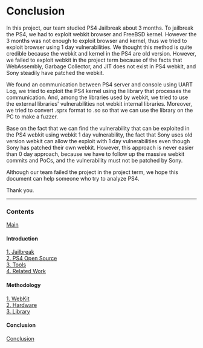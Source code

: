 # Conclusion
<!--
우리 팀원들은 BoB Project를 통해 약 3개월 간 PS4 Jailbreak를 탐구했다. Jailbreak를 하는 가장 기본적인 방법은 WebKit 브라우저와 FreeBSD 커널의 exploit을 통한 방법이다. 3개월이라는 단기간에 둘을 exploit하기 위하여 PS4에 존재하는 WebKit과 FreeBSD가 최신버전이 아니라는 것을 이용하여 패치되지 않은 1 day 취약점을 이용하여 exploit하는 방법론을 채택했다. 그러나, 브라우저 취약점과 exploit의 큰 부분을 차지하는 WebAssembly, Garbage Collector 및 JIT 모듈이 PS4 WebKit에서는 사용할 수 없다는 점, Sony에서 자체적으로 꾸준하게 패치한다는 점으로 인해 프로젝트 기간 내에 Exploit을 하는데 실패했다.<br>
-->
In this project, our team studied PS4 Jailbreak about 3 months. To jailbreak the PS4, we had to exploit webkit browser and FreeBSD kernel. However the 3 months was not enough to exploit browser and kernel, thus we tried to exploit browser using 1 day vulnerabilities. We thought this method is quite credible because the webkit and kernel in the PS4 are old version. However, we failed to exploit webkit in the project term because of the facts that WebAssembly, Garbage Collector, and JIT does not exist in PS4 webkit, and Sony steadily have patched the webkit.

<!--
UART Log를 통해 PS4 서버와 통신을 하여 env파일을 주기적으로 전달받는 것을 확인했고, 이를 이용하여 해당 부분을 처리하는 라이브러리의 취약점을 이용하여 PS4 커널 exploit을 시도했다. 그리고 WebKit에서 사용하는 모듈 중 WebKit 내부 모듈이 아닌, 외부 라이브러리를 끌어다쓰는 모듈의 취약점을 이용하려고 했다. 따라서 PS4 내부에있는 라이브러리 파일을 분석하는 것과 PC에서 해당 라이브러리 Fuzzer를 돌리기 위해 PS4의 라이브러리 포맷인 sprx를 PC에서 사용가능한 포맷인 so로 바꾸는 것을 시도했다.<br>
-->
We found an communication between PS4 server and console using UART Log, we tried to exploit the PS4 kernel using the library that processes the communication. And, among the libraries used by webkit, we tried to use the external libraries' vulnerabilities not webkit internal libraries. Moreover, we tried to convert .sprx format to .so so that we can use the library on the PC to make a fuzzer.

<!--
WebKit 1 day를 이용한 Jailbreak시도를 통해 PS4 WebKit에서 적용될 수 있는 취약점을 찾을 수 있었던 사실로 보았을 때, WebKit 최신버전을 사용하지 않고 구버전 WebKit을 Sony에서 자체적으로 패치해 나가는 것은, 패치가 되지 않은 1 day 취약점을 통한 공격이 가능하다는 것을 보여준다. 그러나, 방대한 양의 WebKit commit과 PoC들을 follow up해야하고, 취약점을 찾았다고 하더라도 해당 취약점이 Sony의 패치를 피해가야하는 위 접근법은 0 day를 이용한 접근법에 필적한 난이도를 가지는 것으로 여겨진다.<br>
-->
Base on the fact that we can find the vulnerability that can be exploited in the PS4 webkit using webkit 1 day vulnerability, the fact that Sony uses old version webkit can allow the exploit with 1 day vulnerabilities even though Sony has patched their own webkit. However, this approach is never easier than 0 day approach, because we have to follow up the massive webkit commits and PoCs, and the vulnerability must not be patched by Sony.

<!--
본 팀은 기간 내에 프로젝트 목표를 수행하는데 실패하였으나, 프로젝트의 진행 내용을 공유함으로써 이후 PS4를 분석하는 사람들에게 조금이나마 도움을 줄 수 있다는 사실에 의의를 두며 글을 마무리 짓는다.
-->
Although our team failed the project in the project term, we hope this document can help someone who try to analyze PS4.

Thank you.

---

### Contents <!-- omit in toc -->
[Main](https://github.com/Hacker-s-PlayStation/PlayStation4-Hacking-Guideline-ENG/blob/main/README.md)<br>

#### Introduction <!-- omit in toc -->
[1. Jailbreak](https://github.com/Hacker-s-PlayStation/PlayStation4-Hacking-Guideline-ENG/blob/main/1_introduction/Jailbreak.md)<br>
[2. PS4 Open Source](https://github.com/Hacker-s-PlayStation/PlayStation4-Hacking-Guideline-ENG/blob/main/1_introduction/PS4_Open_Source.md)<br>
[3. Tools](https://github.com/Hacker-s-PlayStation/PlayStation4-Hacking-Guideline-ENG/blob/main/1_introduction/Tools.md)<br>
[4. Related Work](https://github.com/Hacker-s-PlayStation/PlayStation4-Hacking-Guideline-ENG/blob/main/1_introduction/Related_Work.md)<br>

#### Methodology <!-- omit in toc -->
[1. WebKit](https://github.com/Hacker-s-PlayStation/PlayStation4-Hacking-Guideline-ENG/blob/main/2_methodology/WebKit.md)<br>
[2. Hardware](https://github.com/Hacker-s-PlayStation/PlayStation4-Hacking-Guideline-ENG/blob/main/2_methodology/Hardware.md)<br>
[3. Library](https://github.com/Hacker-s-PlayStation/PlayStation4-Hacking-Guideline-ENG/blob/main/2_methodology/Library.md)<br>

#### Conclusion <!-- omit in toc -->
[Conclusion](https://github.com/Hacker-s-PlayStation/PlayStation4-Hacking-Guideline-ENG/blob/main/3_conclusion/Conclusion.md)